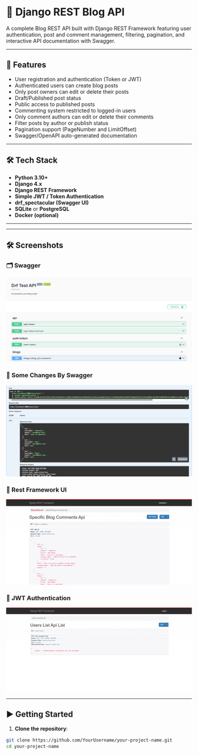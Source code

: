 # 📝 Django REST Blog API

A complete Blog REST API built with Django REST Framework featuring user authentication, post and comment management, filtering, pagination, and interactive API documentation with Swagger.

---

## 🚀 Features

- User registration and authentication (Token or JWT)
- Authenticated users can create blog posts
- Only post owners can edit or delete their posts
- Draft/Published post status
- Public access to published posts
- Commenting system restricted to logged-in users
- Only comment authors can edit or delete their comments
- Filter posts by author or publish status
- Pagination support (PageNumber and LimitOffset)
- Swagger/OpenAPI auto-generated documentation

---

## 🛠️ Tech Stack

- **Python 3.10+**
- **Django 4.x**
- **Django REST Framework**
- **Simple JWT / Token Authentication**
- **drf_spectacular (Swagger UI)**
- **SQLite** or **PostgreSQL**
- **Docker (optional)**

---

---

## 🛠️ Screenshots

### 🗂️ Swagger
![Swagger](screenshots/1.png)

### 📄 Some Changes By Swagger
![Swagger](screenshots/2.png)

### 📱 Rest Framework UI
![Rest Framework UI](screenshots/3.png)

### 🔐 JWT Authentication
![JWT Authentication](screenshots/4.png)

---

## ▶️ Getting Started

1. **Clone the repository**:

```bash
git clone https://github.com/YourUsername/your-project-name.git
cd your-project-name
